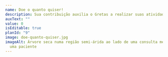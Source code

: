 ```yaml
---
name: Doe o quanto quiser!
description: Sua contribuição auxilia o Gretas a realizar suas atividades de Planejamento e Gestão focados no desenvolvimento social de Ibimirim.
auxText: ""
value: 0
isEditable: true
planId: "9"
image: doe-quanto-quiser.jpg
imageAlt: Árvore seca numa região semi-árida ao lado de uma consulta médica com
  uma paciente
---
```

